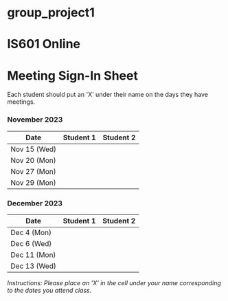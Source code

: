 # group_project1

# IS601 Online

# Meeting Sign-In Sheet

Each student should put an 'X' under their name on the days they have meetings.

### November 2023

| Date        | Student 1 | Student 2 |
|-------------|-----------|-----------|
| Nov 15 (Wed)|           |           |
| Nov 20 (Mon)|           |           |
| Nov 27 (Mon)|           |           |
| Nov 29 (Mon)|           |           |

### December 2023

| Date        | Student 1 | Student 2 |
|-------------|-----------|-----------|
| Dec 4 (Mon) |           |           |
| Dec 6 (Wed) |           |           |
| Dec 11 (Mon)|           |           |  
| Dec 13 (Wed)|           |           |

*Instructions: Please place an 'X' in the cell under your name corresponding to the dates you attend class.*